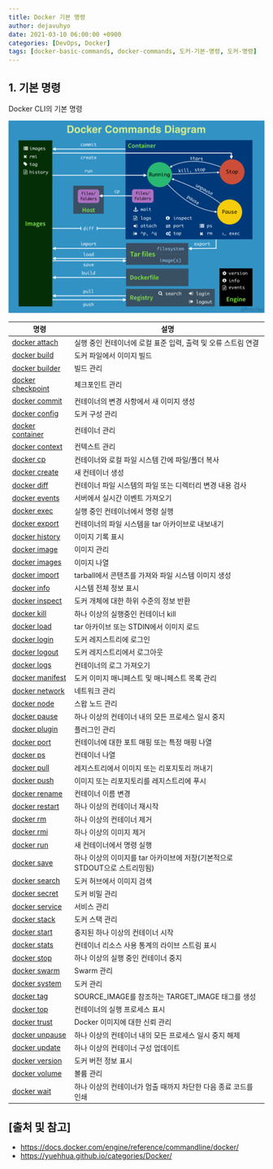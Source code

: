 ```yaml
---
title: Docker 기본 명령
author: dejavuhyo
date: 2021-03-10 06:00:00 +0900
categories: [DevOps, Docker]
tags: [docker-basic-commands, docker-commands, 도커-기본-명령, 도커-명령]
---
```


## 1. 기본 명령
Docker CLI의 기본 명령

![docker-commands-diagram](/assets/img/2021-03-10-docker-basic-commands/docker-commands-diagram.png)

| 명령 | 설명 |
|-----|-----|
| [docker attach](https://docs.docker.com/engine/reference/commandline/attach/) | 실행 중인 컨테이너에 로컬 표준 입력, 출력 및 오류 스트림 연결 |
| [docker build](https://docs.docker.com/engine/reference/commandline/build/) | 도커 파일에서 이미지 빌드 |
| [docker builder](https://docs.docker.com/engine/reference/commandline/builder/) | 빌드 관리 |
| [docker checkpoint](https://docs.docker.com/engine/reference/commandline/checkpoint/) | 체크포인트 관리 |
| [docker commit](https://docs.docker.com/engine/reference/commandline/commit/) | 컨테이너의 변경 사항에서 새 이미지 생성 |
| [docker config](https://docs.docker.com/engine/reference/commandline/config/) | 도커 구성 관리 |
| [docker container](https://docs.docker.com/engine/reference/commandline/container/) | 컨테이너 관리 |
| [docker context](https://docs.docker.com/engine/reference/commandline/context/) | 컨텍스트 관리 |
| [docker cp](https://docs.docker.com/engine/reference/commandline/cp/) | 컨테이너와 로컬 파일 시스템 간에 파일/폴더 복사 |
| [docker create](https://docs.docker.com/engine/reference/commandline/create/) | 새 컨테이너 생성 |
| [docker diff](https://docs.docker.com/engine/reference/commandline/diff/) | 컨테이너 파일 시스템의 파일 또는 디렉터리 변경 내용 검사 |
| [docker events](https://docs.docker.com/engine/reference/commandline/events/) | 서버에서 실시간 이벤트 가져오기 |
| [docker exec](https://docs.docker.com/engine/reference/commandline/exec/) | 실행 중인 컨테이너에서 명령 실행 |
| [docker export](https://docs.docker.com/engine/reference/commandline/export/) | 컨테이너의 파일 시스템을 tar 아카이브로 내보내기 |
| [docker history](https://docs.docker.com/engine/reference/commandline/history/) | 이미지 기록 표시 |
| [docker image](https://docs.docker.com/engine/reference/commandline/image/) | 이미지 관리 |
| [docker images](https://docs.docker.com/engine/reference/commandline/images/) | 이미지 나열 |
| [docker import](https://docs.docker.com/engine/reference/commandline/import/) | tarball에서 콘텐츠를 가져와 파일 시스템 이미지 생성 |
| [docker info](https://docs.docker.com/engine/reference/commandline/info/) | 시스템 전체 정보 표시 |
| [docker inspect](https://docs.docker.com/engine/reference/commandline/inspect/) | 도커 개체에 대한 하위 수준의 정보 반환 |
| [docker kill](https://docs.docker.com/engine/reference/commandline/kill/) | 하나 이상의 실행중인 컨테이너 kill |
| [docker load](https://docs.docker.com/engine/reference/commandline/load/) | tar 아카이브 또는 STDIN에서 이미지 로드 |
| [docker login](https://docs.docker.com/engine/reference/commandline/login/) | 도커 레지스트리에 로그인 |
| [docker logout](https://docs.docker.com/engine/reference/commandline/logout/) | 도커 레지스트리에서 로그아웃 |
| [docker logs](https://docs.docker.com/engine/reference/commandline/logs/) | 컨테이너의 로그 가져오기 |
| [docker manifest](https://docs.docker.com/engine/reference/commandline/manifest/) | 도커 이미지 매니페스트 및 매니페스트 목록 관리 |
| [docker network](https://docs.docker.com/engine/reference/commandline/network/) | 네트워크 관리 |
| [docker node](https://docs.docker.com/engine/reference/commandline/node/) | 스왑 노드 관리 |
| [docker pause](https://docs.docker.com/engine/reference/commandline/pause/) | 하나 이상의 컨테이너 내의 모든 프로세스 일시 중지 |
| [docker plugin](https://docs.docker.com/engine/reference/commandline/plugin/) | 플러그인 관리 |
| [docker port](https://docs.docker.com/engine/reference/commandline/port/) | 컨테이너에 대한 포트 매핑 또는 특정 매핑 나열 |
| [docker ps](https://docs.docker.com/engine/reference/commandline/ps/) | 컨테이너 나열 |
| [docker pull](https://docs.docker.com/engine/reference/commandline/pull/) | 레지스트리에서 이미지 또는 리포지토리 꺼내기 |
| [docker push](https://docs.docker.com/engine/reference/commandline/push/) | 이미지 또는 리포지토리를 레지스트리에 푸시 |
| [docker rename](https://docs.docker.com/engine/reference/commandline/rename/) | 컨테이너 이름 변경 |
| [docker restart](https://docs.docker.com/engine/reference/commandline/restart/) | 하나 이상의 컨테이너 재시작 |
| [docker rm](https://docs.docker.com/engine/reference/commandline/rm/) | 하나 이상의 컨테이너 제거 |
| [docker rmi](https://docs.docker.com/engine/reference/commandline/rmi/) | 하나 이상의 이미지 제거 |
| [docker run](https://docs.docker.com/engine/reference/commandline/run/) | 새 컨테이너에서 명령 실행 |
| [docker save](https://docs.docker.com/engine/reference/commandline/save/) | 하나 이상의 이미지를 tar 아카이브에 저장(기본적으로 STDOUT으로 스트리밍됨) |
| [docker search](https://docs.docker.com/engine/reference/commandline/search/) | 도커 허브에서 이미지 검색 |
| [docker secret](https://docs.docker.com/engine/reference/commandline/secret/) | 도커 비밀 관리 |
| [docker service](https://docs.docker.com/engine/reference/commandline/service/) | 서비스 관리 |
| [docker stack](https://docs.docker.com/engine/reference/commandline/stack/) | 도커 스택 관리 |
| [docker start](https://docs.docker.com/engine/reference/commandline/start/) | 중지된 하나 이상의 컨테이너 시작 |
| [docker stats](https://docs.docker.com/engine/reference/commandline/stats/) | 컨테이너 리소스 사용 통계의 라이브 스트림 표시 |
| [docker stop](https://docs.docker.com/engine/reference/commandline/stop/) | 하나 이상의 실행 중인 컨테이너 중지 |
| [docker swarm](https://docs.docker.com/engine/reference/commandline/swarm/) | Swarm 관리 |
| [docker system](https://docs.docker.com/engine/reference/commandline/system/) | 도커 관리 |
| [docker tag](https://docs.docker.com/engine/reference/commandline/tag/) | SOURCE_IMAGE를 참조하는 TARGET_IMAGE 태그를 생성 |
| [docker top](https://docs.docker.com/engine/reference/commandline/top/) | 컨테이너의 실행 프로세스 표시 |
| [docker trust](https://docs.docker.com/engine/reference/commandline/trust/) | Docker 이미지에 대한 신뢰 관리 |
| [docker unpause](https://docs.docker.com/engine/reference/commandline/unpause/) | 하나 이상의 컨테이너 내의 모든 프로세스 일시 중지 해제 |
| [docker update](https://docs.docker.com/engine/reference/commandline/update/) | 하나 이상의 컨테이너 구성 업데이트 |
| [docker version](https://docs.docker.com/engine/reference/commandline/version/) | 도커 버전 정보 표시 |
| [docker volume](https://docs.docker.com/engine/reference/commandline/volume/) | 볼륨 관리 |
| [docker wait](https://docs.docker.com/engine/reference/commandline/wait/) | 하나 이상의 컨테이너가 멈출 때까지 차단한 다음 종료 코드를 인쇄 |

## [출처 및 참고]
* <https://docs.docker.com/engine/reference/commandline/docker/>
* <https://yuehhua.github.io/categories/Docker/>
